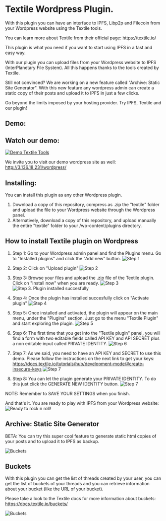 # Textile Wordpress Plugin.
With this plugin you can have an interface to IPFS, Libp2p and Filecoin from your Wordpress website using the Textile tools.

You can learn more about Textile from their official page: https://textile.io/

This plugin is what you need if you want to start using IPFS in a fast and easy way. 

With our plugin you can upload files from your Wordpress website to IPFS (InterPlanetary File System). All this happens thanks to the tools created by Textile.

Still not convinced? We are working on a new feature called "Archive: Static Site Generator". With this new feature any wordpress admin can create a static copy of their posts and upload it to IPFS in just a few clicks.

Go beyond the limits imposed by your hosting provider. Try IPFS, Textile and our plugin!


## Demo:


## Watch our demo:
[![Demo Textile Tools](https://hub.textile.io/thread/bafkqsos3vujuueemep3bpwdjffsdhq7smetc262gbyv2hiaw6ltqvyq/buckets/bafzbeibrmqghpohqilxu3o6wi6mkqlyvapysdoqhmqlguqebbehoxukjyu/textileToolsVid.gif)](https://hub.textile.io/thread/bafkqsos3vujuueemep3bpwdjffsdhq7smetc262gbyv2hiaw6ltqvyq/buckets/bafzbeibrmqghpohqilxu3o6wi6mkqlyvapysdoqhmqlguqebbehoxukjyu/textile-tools-demo.html)

We invite you to visit our demo wordpress site as well: http://3.136.18.231/wordpress/

## Installing:
You can install this plugin as any other Wordpress plugin. 
1. Download a copy of this repository, compress as .zip the "textile" folder and upload the file to your Wordpress website through the Wordpress panel.
2. Alternatively, download a copy of this repository, and upload manually the entire "textile" folder to your /wp-content/plugins directory.

## How to install Textile plugin on Wordpress
1. Step 1: Go to your Wordpress admin panel and find the Plugins menu. Go to "Installed plugins" and click the "Add new" button.
![Step 1](http://3.136.18.231/demoTextile/textileplugin_step2.png)

2. Step 2: Click on "Upload plugin"
![Step 2](http://3.136.18.231/demoTextile/textileplugin_step3.png)

3. Step 3: Browse your files and upload the .zip file of the Textile plugin. Click on "Install now" when you are ready.
![Step 3](http://3.136.18.231/demoTextile/textileplugin_step4.png)
![Step 3. Plugin installed succesfully](http://3.136.18.231/demoTextile/textileplugin_step5.png)

4. Step 4: Once the plugin has installed succesfully click on "Activate plugin"
![Step 4](http://3.136.18.231/demoTextile/textileplugin_step6.png)

5. Step 5: Once installed and activated, the plugin will appear on the main menu, under the "Plugins" section. Just go to the menu "Textile Plugin" and start exploring the plugin.
![Step 5](http://3.136.18.231/demoTextile/textileplugin_step7.png)

6. Step 6: The first time that you get into the "Textile plugin" panel, you will find a form with two editable fields called API KEY and API SECRET plus a non editable input called PRIVATE IDENTITY. 
![Step 6](http://3.136.18.231/demoTextile/textileCool1.png)

7. Step 7: As we said, you need to have an API KEY and SECRET to use this demo. Please follow the instructions on the next link to get your keys: https://docs.textile.io/tutorials/hub/development-mode/#create-insecure-keys
![Step 7](http://3.136.18.231/demoTextile/textileplugin_step9.png)

8. Step 8: You can let the plugin generate your PRIVATE IDENTITY. To do this just click the GENERATE NEW IDENTITY button.
![Step 7](http://3.136.18.231/demoTextile/newIdentity.png)

NOTE: Remember to SAVE YOUR SETTINGS when you finish.

And that's it. You are ready to play with IPFS from your Wordpress website:
![Ready to rock n roll!](http://3.136.18.231/demoTextile/textilePluginCapture1.png)

## Archive: Static Site Generator

BETA: You can try this super cool feature to generate static html copies of your posts and to upload it to IPFS as backup.

![Buckets](http://3.136.18.231/demoTextile/textile_archiveDemo.png)

## Buckets 

With this plugin you can get the list of threads created by your user, you can get the list of buckets of your threads and you can retrieve information about your bucket (like the URL of your bucket).

Please take a look to the Textile docs for more information about buckets: https://docs.textile.io/buckets/

![Buckets](http://3.136.18.231/demoTextile/textileCoolBuckets.png)



